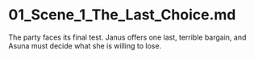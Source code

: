 # 01_Scene_1_The_Last_Choice.md
The party faces its final test. Janus offers one last, terrible bargain, and Asuna must decide what she is willing to lose.
